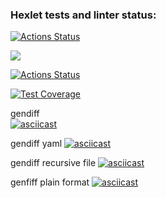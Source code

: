 ### Hexlet tests and linter status:
[![Actions Status](https://github.com/Nidenai/python-project-lvl2/workflows/hexlet-check/badge.svg)](https://github.com/Nidenai/python-project-lvl2/actions)

<a href="https://codeclimate.com/github/Nidenai/python-project-lvl2/maintainability"><img src="https://api.codeclimate.com/v1/badges/70e3a300c544347cf169/maintainability" /></a>


[![Actions Status](https://github.com/Nidenai/python-project-lvl2/workflows/python-package/badge.svg)](https://github.com/Nidenai/python-project-lvl2/actions)


[![Test Coverage](https://api.codeclimate.com/v1/badges/70e3a300c544347cf169/test_coverage)](https://codeclimate.com/github/Nidenai/python-project-lvl2/test_coverage)


gendiff        
[![asciicast](https://asciinema.org/a/CEMfCZGP6srPQMWcUep5ggi8W.svg)](https://asciinema.org/a/CEMfCZGP6srPQMWcUep5ggi8W)

gendiff yaml
[![asciicast](https://asciinema.org/a/60Nf8I8swP0SzSnfTNAIciFux.svg)](https://asciinema.org/a/60Nf8I8swP0SzSnfTNAIciFux)

gendiff recursive file
[![asciicast](https://asciinema.org/a/FNYGkM8PfwHEJgqWzOGwWJZqp.svg)](https://asciinema.org/a/FNYGkM8PfwHEJgqWzOGwWJZqp)

genfiff plain format
[![asciicast](https://asciinema.org/a/4CmrQjZaWqh6OxItUy614rrqK.svg)](https://asciinema.org/a/4CmrQjZaWqh6OxItUy614rrqK)